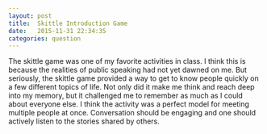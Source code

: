```yaml
---
layout: post
title:  Skittle Introduction Game
date:   2015-11-31 22:34:35
categories: question
---
```

The skittle game was one of my favorite activities in class. I think this is because the realities of public speaking had not yet dawned on me. But seriously, the skittle game provided a way to get to know people quickly on a few different topics of life. Not only did it make me think and reach deep into my memory, but it challenged me to remember as much as I could about everyone else. I think the activity was a perfect model for meeting multiple people at once. Conversation should be engaging and one should actively listen to the stories shared by others.
